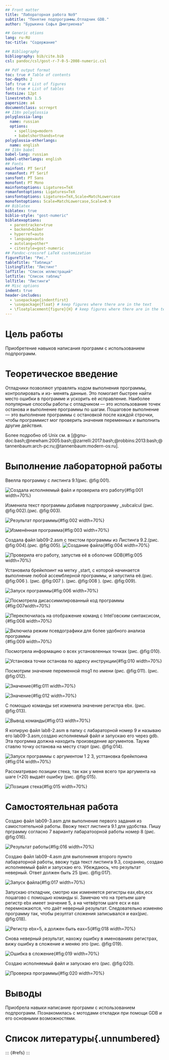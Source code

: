 ```yaml
---
## Front matter
title: "Лабораторная работа No9"
subtitle: "Понятие подпрограммы.Отладчик GDB."
author: "Бурыкина Софья Дмитриенва"

## Generic otions
lang: ru-RU
toc-title: "Содержание"

## Bibliography
bibliography: bib/cite.bib
csl: pandoc/csl/gost-r-7-0-5-2008-numeric.csl

## Pdf output format
toc: true # Table of contents
toc-depth: 2
lof: true # List of figures
lot: true # List of tables
fontsize: 12pt
linestretch: 1.5
papersize: a4
documentclass: scrreprt
## I18n polyglossia
polyglossia-lang:
  name: russian
  options:
	- spelling=modern
	- babelshorthands=true
polyglossia-otherlangs:
  name: english
## I18n babel
babel-lang: russian
babel-otherlangs: english
## Fonts
mainfont: PT Serif
romanfont: PT Serif
sansfont: PT Sans
monofont: PT Mono
mainfontoptions: Ligatures=TeX
romanfontoptions: Ligatures=TeX
sansfontoptions: Ligatures=TeX,Scale=MatchLowercase
monofontoptions: Scale=MatchLowercase,Scale=0.9
## Biblatex
biblatex: true
biblio-style: "gost-numeric"
biblatexoptions:
  - parentracker=true
  - backend=biber
  - hyperref=auto
  - language=auto
  - autolang=other*
  - citestyle=gost-numeric
## Pandoc-crossref LaTeX customization
figureTitle: "Рис."
tableTitle: "Таблица"
listingTitle: "Листинг"
lofTitle: "Список иллюстраций"
lotTitle: "Список таблиц"
lolTitle: "Листинги"
## Misc options
indent: true
header-includes:
  - \usepackage{indentfirst}
  - \usepackage{float} # keep figures where there are in the text
  - \floatplacement{figure}{H} # keep figures where there are in the text
---
```


# Цель работы
Приобретение навыков написания программ с использованием подпрограмм. 


# Теоретическое введение

Отладчики позволяют управлять ходом выполнения программы, контролировать и из-
менять данные. Это помогает быстрее найти место ошибки в программе и ускорить её
исправление. Наиболее популярные способы работы с отладчиком — это использование
точек останова и выполнение программы по шагам.
Пошаговое выполнение — это выполнение программы с остановкой после каждой строчки,
чтобы программист мог проверить значения переменных и выполнить другие действия.

Более подробно об Unix см. в [@gnu-doc:bash;@newham:2005:bash;@zarrelli:2017:bash;@robbins:2013:bash;@tannenbaum:arch-pc:ru;@tannenbaum:modern-os:ru].

# Выполнение лабораторной работы

 Ввелла программу с листинга 9.1(рис. @fig:001).

![Создала исполняемый файл и проверила его работу](image/1.png){#fig:001 width=70%}

Изменила текст программы добавив подпрограмму _subcalcul (рис. @fig:002).(рис. @fig:003).

![Результат программы](image/2.png){#fig:002 width=70%}

![Изменённая программа](image/3.png){#fig:003 width=70%}

Создала файл lab09-2.asm с текстом программы из Листинга 9.2.(рис. @fig:004).(рис. @fig:005).
![Создание файла](image/4.png){#fig:004 width=70%}

![Проверила его работу, запустив её в оболочке GDB](image/5.png){#fig:005 width=70%}

Установила брейкпоинт на метку _start, с которой начинается выполнение любой ассемблерной программы, и запустила её.(рис. @fig:006 ). (рис. @fig:007 ). (рис. @fig:008 ). (рис. @fig:009). 


![Запуск программы](image/6.png){#fig:006 width=70%}

![Посмотрела дисассимилированный код программы](image/7.png){#fig:007width=70%}

![Переключилась на отображение команд с Intel’овским синтаксисом,](image/8.png){#fig:008 width=70%}

![Включила режим псевдографики для более удобного анализа программы](image/9.png){#fig:009 width=70%}

Посмотрела информацию о всех установленных точках (рис. @fig:010). 
 
![Установка точки останова по адресу инструкции](image/10.png){#fig:010 width=70%}

Посмотрим значение переменной msg1 по имени (рис. @fig:011).  (рис. @fig:012). 

![Значение](image/11.png){#fig:011 width=70%}

![Значение](image/12.png){#fig:012 width=70%}

С помощью команды set изменила значение регистра ebx.  (рис. @fig:013). 

![Вывод команды](image/13.png){#fig:013 width=70%}

Я копирую файл lab8-2.asm в папку с лабараторной номер 9 и называю его lab09-3.asm,создаю исполняемый файл и запускаю его через gdb. Эта прогрмма должна находить произведение аргументов. Тауже ставлю точку останова на месту старт  (рис. @fig:014). 

![Запуск программы с аргументом 1 2 3, усттановка брейкпоина](image/14.png){#fig:014 width=70%}

Рассматриваю позиции стека, так как у меня всего три аргумента на шаге (+20) выдаёт ошибку  (рис. @fig:015). 

![Позиция стека](image/15.png){#fig:015 width=70%}


# Самостоятельная работа 

Создаю файл lab09-3.asm для выполнение первого задания из самостоятельной работы. Ввожу текст листинга 9.1 для удобства. Пишу прграмму согласно 7 варианту лабаратоорной работы номер 8 (рис. @fig:016). 

![Результат работы](image/16.png){#fig:016 width=70%}

Создаю файл lab09-4.asm для выполнения второго пункто лабараторной работы, ввожу туда текст листинга 9.3, сохраняю, создаю исполняемый файл и запускаю его. Убеждаюсь, что результат неверный. Ответ должен быть 25 (рис. @fig:017). 

![Запуск файла](image/17.png){#fig:017 width=70%}

Запускаю откладчик, смотрю как изменяется регистры eax,ebx,ecx пошагово с помощью команды si. Замечаю что на третьем шаге регистр ebx имеет значение 5, а на четвёртом шаге ecx и eax перемножаются, что даёт неверный результат. Следовательно изменяю программу так, чтобы резултат сложения записывался и eax(рис. @fig:018).

![Регистр ebx=5, а должен быть eax=5 ](image/18.png){#fig:018 width=70%}

Снова неверный результат, нахожу ошибку в именованиях регистрах, вижу ошибку в сложение и меняю это (рис. @fig:019).

![Ошибка в сложение](image/19.png){#fig:019 width=70%}

Создаю исполняемый файл и запускаю его (рис. @fig:020).

![Проверка программы](image/20.png){#fig:020 width=70%}



# Выводы

Приобрела навыки написание программ с использованием подпрограмм. Познакомилась с мотодами откладки при помощи GDB и его основными возможностями.
# Список литературы{.unnumbered}

::: {#refs}
:::
